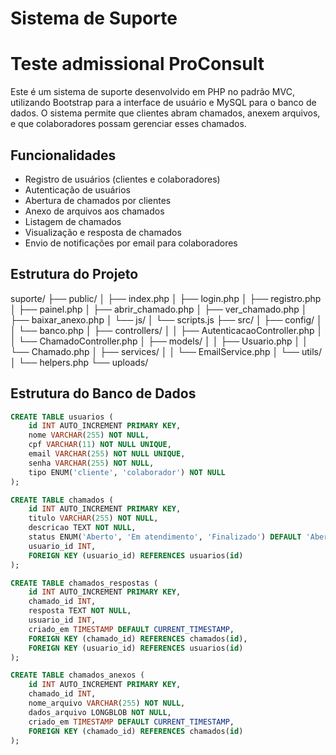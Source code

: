 # Sistema de Suporte
# Teste admissional ProConsult

Este é um sistema de suporte desenvolvido em PHP no padrão MVC, utilizando Bootstrap para a interface de usuário e MySQL para o banco de dados. O sistema permite que clientes abram chamados, anexem arquivos, e que colaboradores possam gerenciar esses chamados.

## Funcionalidades

- Registro de usuários (clientes e colaboradores)
- Autenticação de usuários
- Abertura de chamados por clientes
- Anexo de arquivos aos chamados
- Listagem de chamados
- Visualização e resposta de chamados
- Envio de notificações por email para colaboradores

## Estrutura do Projeto

suporte/
├── public/
│ ├── index.php
│ ├── login.php
│ ├── registro.php
│ ├── painel.php
│ ├── abrir_chamado.php
│ ├── ver_chamado.php
│ ├── baixar_anexo.php
│ └── js/
│ └── scripts.js
├── src/
│ ├── config/
│ │ └── banco.php
│ ├── controllers/
│ │ ├── AutenticacaoController.php
│ │ └── ChamadoController.php
│ ├── models/
│ │ ├── Usuario.php
│ │ └── Chamado.php
│ ├── services/
│ │ └── EmailService.php
│ └── utils/
│ └── helpers.php
└── uploads/

## Estrutura do Banco de Dados

```sql
CREATE TABLE usuarios (
    id INT AUTO_INCREMENT PRIMARY KEY,
    nome VARCHAR(255) NOT NULL,
    cpf VARCHAR(11) NOT NULL UNIQUE,
    email VARCHAR(255) NOT NULL UNIQUE,
    senha VARCHAR(255) NOT NULL,
    tipo ENUM('cliente', 'colaborador') NOT NULL
);

CREATE TABLE chamados (
    id INT AUTO_INCREMENT PRIMARY KEY,
    titulo VARCHAR(255) NOT NULL,
    descricao TEXT NOT NULL,
    status ENUM('Aberto', 'Em atendimento', 'Finalizado') DEFAULT 'Aberto',
    usuario_id INT,
    FOREIGN KEY (usuario_id) REFERENCES usuarios(id)
);

CREATE TABLE chamados_respostas (
    id INT AUTO_INCREMENT PRIMARY KEY,
    chamado_id INT,
    resposta TEXT NOT NULL,
    usuario_id INT,
    criado_em TIMESTAMP DEFAULT CURRENT_TIMESTAMP,
    FOREIGN KEY (chamado_id) REFERENCES chamados(id),
    FOREIGN KEY (usuario_id) REFERENCES usuarios(id)
);

CREATE TABLE chamados_anexos (
    id INT AUTO_INCREMENT PRIMARY KEY,
    chamado_id INT,
    nome_arquivo VARCHAR(255) NOT NULL,
    dados_arquivo LONGBLOB NOT NULL,
    criado_em TIMESTAMP DEFAULT CURRENT_TIMESTAMP,
    FOREIGN KEY (chamado_id) REFERENCES chamados(id)
);

